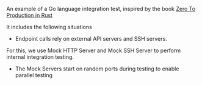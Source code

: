 An example of a Go language integration test, inspired by the book [Zero To Production in Rust](https://www.zero2prod.com/index.html?country=Korea&discount_code=SEA60)

It includes the following situations
* Endpoint calls rely on external API servers and SSH servers.

For this, we use Mock HTTP Server and Mock SSH Server to perform internal integration testing.
* The Mock Servers start on random ports during testing to enable parallel testing